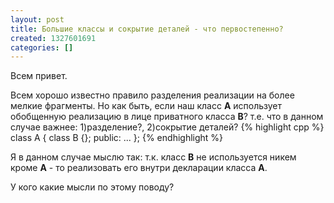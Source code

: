 ```yaml
---
layout: post
title: Большие классы и сокрытие деталей - что первостепенно?
created: 1327601691
categories: []
---
```

Всем привет.

Всем хорошо известно правило разделения реализации на более мелкие фрагменты.
Но как быть, если наш класс **A** использует обобщенную реализацию в лице приватного класса **B**? т.е. что в данном случае важнее: 1)разделение?, 2)сокрытие деталей?
{% highlight cpp %}
class A {
   class B {};
public:
   ...
};
{% endhighlight %}

Я в данном случае мыслю так: т.к. класс **B** не используется никем кроме **A** - то реализовать его внутри декларации класса **A**.

У кого какие мысли по этому поводу?

